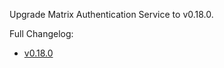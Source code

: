 Upgrade Matrix Authentication Service to v0.18.0.

Full Changelog:
* [v0.18.0](https://github.com/element-hq/matrix-authentication-service/releases/tag/v0.18.0)

